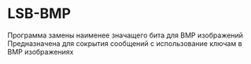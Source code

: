 # LSB-BMP
Программа замены наименее значащего бита для BMP изображений
Предназначена для сокрытия сообщений с использование ключам в BMP изображениях
